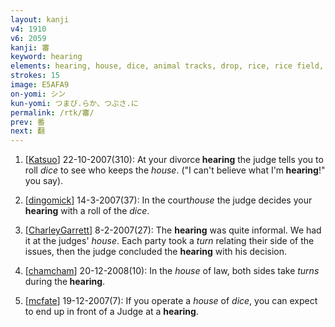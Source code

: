 ```yaml
---
layout: kanji
v4: 1910
v6: 2059
kanji: 審
keyword: hearing
elements: hearing, house, dice, animal tracks, drop, rice, rice field, brains
strokes: 15
image: E5AFA9
on-yomi: シン
kun-yomi: つまび.らか、つぶさ.に
permalink: /rtk/審/
prev: 番
next: 翻
---
```


1) [<a href="http://kanji.koohii.com/profile/Katsuo">Katsuo</a>] 22-10-2007(310): At your divorce<strong> hearing</strong> the judge tells you to roll <em>dice</em> to see who keeps the <em>house</em>. (&quot;I can&#039;t believe what I&#039;m<strong> hearing</strong>!&quot; you say).

2) [<a href="http://kanji.koohii.com/profile/dingomick">dingomick</a>] 14-3-2007(37): In the court<em>house</em> the judge decides your <strong>hearing</strong> with a roll of the <em>dice</em>.

3) [<a href="http://kanji.koohii.com/profile/CharleyGarrett">CharleyGarrett</a>] 8-2-2007(27): The <strong>hearing</strong> was quite informal. We had it at the judges&#039; <em>house</em>. Each party took a <em>turn</em> relating their side of the issues, then the judge concluded the <strong>hearing</strong> with his decision.

4) [<a href="http://kanji.koohii.com/profile/chamcham">chamcham</a>] 20-12-2008(10): In the <em>house</em> of law, both sides take <em>turns</em> during the<strong> hearing</strong>.

5) [<a href="http://kanji.koohii.com/profile/mcfate">mcfate</a>] 19-12-2007(7): If you operate a <em>house</em> of <em>dice</em>, you can expect to end up in front of a Judge at a <strong>hearing</strong>.

